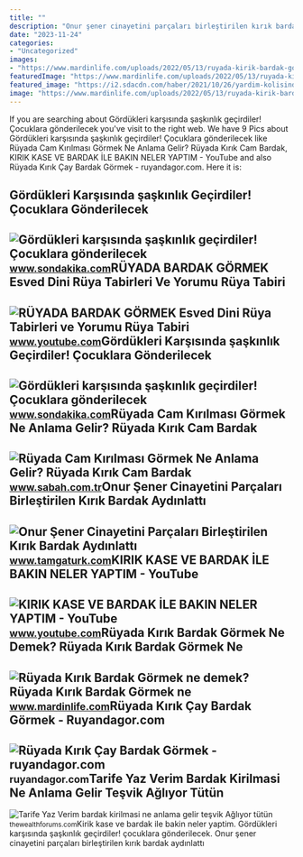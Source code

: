```yaml
---
title: ""
description: "Onur şener cinayetini parçaları birleştirilen kırık bardak aydınlattı"
date: "2023-11-24"
categories:
- "Uncategorized"
images:
- "https://www.mardinlife.com/uploads/2022/05/13/ruyada-kirik-bardak-gormek-ne-anlama-gelir-ruyada-kirik-bardak-gormek-ne-demek-80465.png?234234.234234"
featuredImage: "https://www.mardinlife.com/uploads/2022/05/13/ruyada-kirik-bardak-gormek-ne-anlama-gelir-ruyada-kirik-bardak-gormek-ne-demek-80465.png?234234.234234"
featured_image: "https://i2.sdacdn.com/haber/2021/10/26/yardim-kolisinden-kirik-bardak-plaket-ve-yirt-8-14486379_o.jpg"
image: "https://www.mardinlife.com/uploads/2022/05/13/ruyada-kirik-bardak-gormek-ne-anlama-gelir-ruyada-kirik-bardak-gormek-ne-demek-80465.png?234234.234234"
---
```


If you are searching about Gördükleri karşısında şaşkınlık geçirdiler! Çocuklara gönderilecek you've visit to the right web. We have 9 Pics about Gördükleri karşısında şaşkınlık geçirdiler! Çocuklara gönderilecek like Rüyada Cam Kırılması Görmek Ne Anlama Gelir? Rüyada Kırık Cam Bardak, KIRIK KASE VE BARDAK İLE BAKIN NELER YAPTIM - YouTube and also Rüyada Kırık Çay Bardak Görmek - ruyandagor.com. Here it is:

Gördükleri Karşısında şaşkınlık Geçirdiler! Çocuklara Gönderilecek
------------------------------------------------------------------

 ![Gördükleri karşısında şaşkınlık geçirdiler! Çocuklara gönderilecek](https://i2.sdacdn.com/haber/2021/10/26/yardim-kolisinden-kirik-bardak-plaket-ve-yirt-8-14486379_o.jpg) <small>www.sondakika.com</small>RÜYADA BARDAK GÖRMEK Esved Dini Rüya Tabirleri Ve Yorumu Rüya Tabiri
--------------------------------------------------------------------

 ![RÜYADA BARDAK GÖRMEK Esved Dini Rüya Tabirleri ve Yorumu Rüya Tabiri](https://i.ytimg.com/vi/gq-aBKI_RE8/maxresdefault.jpg?sqp=-oaymwEmCIAKENAF8quKqQMa8AEB-AHUBoAC4AOKAgwIABABGFYgWyhlMA8=&rs=AOn4CLBIyXdmYZjvpZWT5i7kHEn6GqzcWA) <small>www.youtube.com</small>Gördükleri Karşısında şaşkınlık Geçirdiler! Çocuklara Gönderilecek
------------------------------------------------------------------

 ![Gördükleri karşısında şaşkınlık geçirdiler! Çocuklara gönderilecek](https://i2.sdacdn.com/haber/2021/10/26/yardim-kolisinden-kirik-bardak-plaket-ve-yirt-6-14486379_o.jpg) <small>www.sondakika.com</small>Rüyada Cam Kırılması Görmek Ne Anlama Gelir? Rüyada Kırık Cam Bardak
--------------------------------------------------------------------

 ![Rüyada Cam Kırılması Görmek Ne Anlama Gelir? Rüyada Kırık Cam Bardak](https://iasbh.tmgrup.com.tr/9f0191/752/395/0/0/0/0?u=https://isbh.tmgrup.com.tr/sbh/2022/05/24/ruyada-cam-kirilmasi-gormek-ne-anlama-gelir-ruyada-kirik-cam-bardak-gozluk-esya-kirildigini-gormek-anlami-1653396081830.jpg) <small>www.sabah.com.tr</small>Onur Şener Cinayetini Parçaları Birleştirilen Kırık Bardak Aydınlattı
---------------------------------------------------------------------

 ![Onur Şener Cinayetini Parçaları Birleştirilen Kırık Bardak Aydınlattı](https://www.tamgaturk.com/images/haberler/2022/11/onur-sener-cinayetini-parcalari-birlestirilen-kirik-bardak-aydinlatti-9649.jpg) <small>www.tamgaturk.com</small>KIRIK KASE VE BARDAK İLE BAKIN NELER YAPTIM - YouTube
-----------------------------------------------------

 ![KIRIK KASE VE BARDAK İLE BAKIN NELER YAPTIM - YouTube](https://i.ytimg.com/vi/0lydL1sbPtQ/hqdefault.jpg) <small>www.youtube.com</small>Rüyada Kırık Bardak Görmek Ne Demek? Rüyada Kırık Bardak Görmek Ne
------------------------------------------------------------------

 ![Rüyada Kırık Bardak Görmek ne demek? Rüyada Kırık Bardak Görmek ne](https://www.mardinlife.com/uploads/2022/05/13/ruyada-kirik-bardak-gormek-ne-anlama-gelir-ruyada-kirik-bardak-gormek-ne-demek-80465.png?234234.234234) <small>www.mardinlife.com</small>Rüyada Kırık Çay Bardak Görmek - Ruyandagor.com
-----------------------------------------------

 ![Rüyada Kırık Çay Bardak Görmek - ruyandagor.com](https://images.ruyandagor.com/2017/05/kirik-cay-bardak-gormek-1406.jpg) <small>ruyandagor.com</small>Tarife Yaz Verim Bardak Kirilmasi Ne Anlama Gelir Teşvik Ağlıyor Tütün
----------------------------------------------------------------------

 ![Tarife Yaz Verim bardak kirilmasi ne anlama gelir teşvik Ağlıyor tütün](https://cdn.bolgegundem.com/d/other/2021/01/08/kirik-bardak.gif) <small>thewealthforums.com</small>Kirik kase ve bardak i̇le bakin neler yaptim. Gördükleri karşısında şaşkınlık geçirdiler! çocuklara gönderilecek. Onur şener cinayetini parçaları birleştirilen kırık bardak aydınlattı
